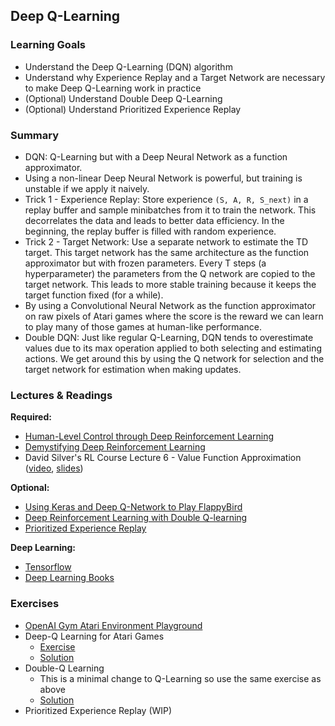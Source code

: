 ## Deep Q-Learning

### Learning Goals

- Understand the Deep Q-Learning (DQN) algorithm
- Understand why Experience Replay and a Target Network are necessary to make Deep Q-Learning work in practice
- (Optional) Understand Double Deep Q-Learning
- (Optional) Understand Prioritized Experience Replay


### Summary

- DQN: Q-Learning but with a Deep Neural Network as a function approximator.
- Using a non-linear Deep Neural Network is powerful, but training is unstable if we apply it naively.
- Trick 1 - Experience Replay: Store experience `(S, A, R, S_next)` in a replay buffer and sample minibatches from it to train the network. This decorrelates the data and leads to better data efficiency. In the beginning, the replay buffer is filled with random experience.
- Trick 2 - Target Network: Use a separate network to estimate the TD target. This target network has the same architecture as the function approximator but with frozen parameters. Every T steps (a hyperparameter) the parameters from the Q network are copied to the target network. This leads to more stable training because it keeps the target function fixed (for a while).
- By using a Convolutional Neural Network as the function approximator on raw pixels of Atari games where the score is the reward we can learn to play many of those games at human-like performance.
- Double DQN: Just like regular Q-Learning, DQN tends to overestimate values due to its max operation applied to both selecting and estimating actions. We get around this by using the Q network for selection and the target network for estimation when making updates.


### Lectures & Readings

**Required:**

- [Human-Level Control through Deep Reinforcement Learning](http://www.readcube.com/articles/10.1038/nature14236)
- [Demystifying Deep Reinforcement Learning](https://www.nervanasys.com/demystifying-deep-reinforcement-learning/)
- David Silver's RL Course Lecture 6 - Value Function Approximation ([video](https://www.youtube.com/watch?v=UoPei5o4fps), [slides](http://www0.cs.ucl.ac.uk/staff/d.silver/web/Teaching_files/FA.pdf))

**Optional:**

- [Using Keras and Deep Q-Network to Play FlappyBird](https://yanpanlau.github.io/2016/07/10/FlappyBird-Keras.html)
- [Deep Reinforcement Learning with Double Q-learning](http://arxiv.org/abs/1509.06461)
- [Prioritized Experience Replay](http://arxiv.org/abs/1511.05952)

**Deep Learning:**

- [Tensorflow](http://www.tensorflow.org)
- [Deep Learning Books](http://www.deeplearningbook.org/)

### Exercises

- [OpenAI Gym Atari Environment Playground](Breakout%20Playground.ipynb)
- Deep-Q Learning for Atari Games
  - [Exercise](Deep%20Q%20Learning.ipynb)
  - [Solution](Deep%20Q%20Learning%20Solution.ipynb)
- Double-Q Learning
  - This is a minimal change to Q-Learning so use the same exercise as above
  - [Solution](Double%20DQN%20Solution.ipynb)
- Prioritized Experience Replay (WIP)

